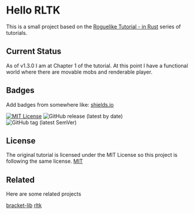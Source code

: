 
# Hello RLTK

This is a small project based on the
[Roguelike Tutorial - in Rust](https://bfnightly.bracketproductions.com/) series of tutorials.

## Current Status

As of v1.3.0 I am at Chapter 1 of the tutorial. At this point I have a functional world where there are movable mobs and renderable player.

## Badges

Add badges from somewhere like: [shields.io](https://shields.io/)

[![MIT License](https://img.shields.io/badge/License-MIT-green.svg)](https://choosealicense.com/licenses/mit/)
![GitHub release (latest by date)](https://img.shields.io/github/v/release/AliSajid/hellorltk)
![GitHub tag (latest SemVer)](https://img.shields.io/github/v/tag/AliSajid/hellorltk)

## License

The original tutorial is licensed under the MIT License so this project is following the same license.
[MIT](https://choosealicense.com/licenses/mit/)

## Related

Here are some related projects

[bracket-lib](https://crates.io/crates/bracket-lib)
[rltk](https://crates.io/crates/rltk)
